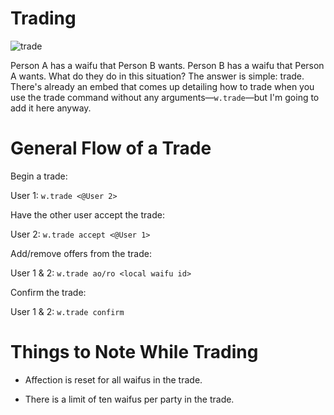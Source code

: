 # Trading

![trade](https://cdn.discordapp.com/attachments/485936130064384001/528453482831806485/unknown.png)

Person A has a waifu that Person B wants. Person B has a waifu that Person A wants. What do they do in this situation? The answer is simple: trade. There's already an embed that comes up detailing how to trade when you use the trade command without any arguments—``w.trade``—but I'm going to add it here anyway.

# General Flow of a Trade

Begin a trade:

User 1: ``w.trade <@User 2>``

Have the other user accept the trade:

User 2: ``w.trade accept <@User 1>``

Add/remove offers from the trade:

User 1 & 2: ``w.trade ao/ro <local waifu id>``

Confirm the trade:

User 1 & 2: ``w.trade confirm``

# Things to Note While Trading

- Affection is reset for all waifus in the trade.

- There is a limit of ten waifus per party in the trade.
